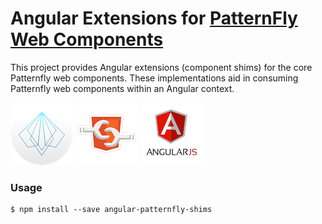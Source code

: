 # Angular Extensions for [PatternFly Web Components](https://github.com/patternfly-webcomponents/patternfly-webcomponents)
This project provides Angular extensions (component shims) for the core Patternfly web components. These implementations aid in consuming Patternfly web components within an Angular context.

![Image of PatternFly](https://raw.githubusercontent.com/patternfly-webcomponents/angular-patternfly-shims/master/icons/patternfly-orb.png)
![Image of WebComponents](https://raw.githubusercontent.com/patternfly-webcomponents/angular-patternfly-shims/master/icons/wc.png)
![Image of Angular](https://raw.githubusercontent.com/patternfly-webcomponents/angular-patternfly-shims/master/icons/angularjs.png)

### Usage
```
$ npm install --save angular-patternfly-shims
```
